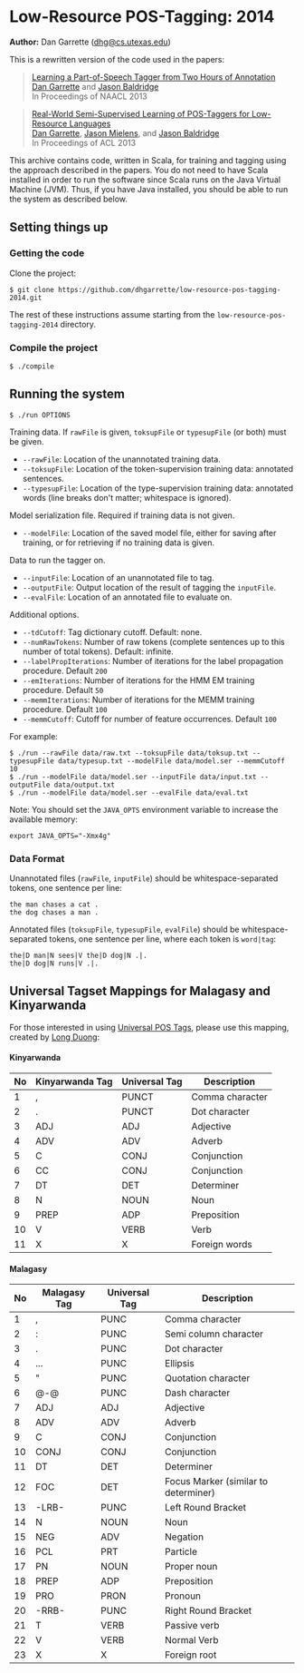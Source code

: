 [Dan Garrette]: http://cs.utexas.edu/~dhg
[Jason Baldridge]: http://www.jasonbaldridge.com
[Jason Mielens]: http://jason.mielens.com/


# Low-Resource POS-Tagging: 2014

**Author:** Dan Garrette (dhg@cs.utexas.edu)



This is a rewritten version of the code used in the papers:

> [Learning a Part-of-Speech Tagger from Two Hours of Annotation](http://www.cs.utexas.edu/users/dhg/papers/garrette_baldridge_naacl2013.pdf)  
> [Dan Garrette] and [Jason Baldridge]  
> In Proceedings of NAACL 2013  

> [Real-World Semi-Supervised Learning of POS-Taggers for Low-Resource Languages](http://www.cs.utexas.edu/users/dhg/papers/garrette_mielens_baldridge_acl2013.pdf)  
> [Dan Garrette], [Jason Mielens], and [Jason Baldridge]  
> In Proceedings of ACL 2013  

This archive contains code, written in Scala, for training and tagging using the approach described in the papers.
You do not need to have Scala installed in order to run the software since Scala runs on the Java Virtual Machine (JVM).
Thus, if you have Java installed, you should be able to run the system as described below.

## Setting things up


### Getting the code

Clone the project:

    $ git clone https://github.com/dhgarrette/low-resource-pos-tagging-2014.git
    
    
The rest of these instructions assume starting from the `low-resource-pos-tagging-2014` directory.


### Compile the project

    $ ./compile


## Running the system

    $ ./run OPTIONS

Training data.  If `rawFile` is given, `toksupFile` or `typesupFile` (or both) must be given.

* `--rawFile`: Location of the unannotated training data.
* `--toksupFile`: Location of the token-supervision training data: annotated sentences.
* `--typesupFile`: Location of the type-supervision training data: annotated words (line breaks don't matter; whitespace is ignored).

Model serialization file.  Required if training data is not given.

* `--modelFile`: Location of the saved model file, either for saving after training, or for retrieving if no training data is given. 

Data to run the tagger on.

* `--inputFile`: Location of an unannotated file to tag.
* `--outputFile`: Output location of the result of tagging the `inputFile`.
* `--evalFile`: Location of an annotated file to evaluate on.

Additional options.

* `--tdCutoff`: Tag dictionary cutoff.  Default: none.
* `--numRawTokens`: Number of raw tokens (complete sentences up to this number of total tokens).  Default: infinite.
* `--labelPropIterations`: Number of iterations for the label propagation procedure. Default `200`
* `--emIterations`: Number of iterations for the HMM EM training procedure. Default `50`
* `--memmIterations`: Number of iterations for the MEMM training procedure. Default `100`
* `--memmCutoff`: Cutoff for number of feature occurrences.  Default `100`

For example:

    $ ./run --rawFile data/raw.txt --toksupFile data/toksup.txt --typesupFile data/typesup.txt --modelFile data/model.ser --memmCutoff 10
    $ ./run --modelFile data/model.ser --inputFile data/input.txt --outputFile data/output.txt
    $ ./run --modelFile data/model.ser --evalFile data/eval.txt


Note: You should set the `JAVA_OPTS` environment variable to increase the available memory:

    export JAVA_OPTS="-Xmx4g"



### Data Format

Unannotated files (`rawFile`, `inputFile`) should be whitespace-separated tokens, one sentence per line:

    the man chases a cat .
    the dog chases a man .

Annotated files (`toksupFile`, `typesupFile`, `evalFile`) should be whitespace-separated tokens, one sentence per line, where each token is `word|tag`:

    the|D man|N sees|V the|D dog|N .|.
    the|D dog|N runs|V .|.





## Universal Tagset Mappings for Malagasy and Kinyarwanda

For those interested in using [Universal POS Tags](http://www.petrovi.de/data/lrec.pdf), please use this mapping, created by [Long Duong](https://sites.google.com/site/longduongunimelb/):

#### Kinyarwanda

| No | Kinyarwanda Tag | Universal Tag | Description |
|---|---|-------|-----------------|
| 1 | , | PUNCT | Comma character |
| 2 | . | PUNCT | Dot character |
| 3 | ADJ | ADJ | Adjective |
| 4 | ADV | ADV | Adverb |
| 5 | C | CONJ | Conjunction |
| 6 | CC | CONJ | Conjunction |
| 7 | DT | DET | Determiner |
| 8 | N | NOUN | Noun |
| 9 | PREP | ADP | Preposition |
| 10 | V | VERB | Verb |
| 11 | X | X | Foreign words |

#### Malagasy

| No | Malagasy Tag | Universal Tag | Description |
|---|---|------|-----------------|
| 1 | , | PUNC | Comma character |
| 2 | : | PUNC | Semi column character |
| 3 | . | PUNC | Dot character |
| 4 | ... | PUNC | Ellipsis |
| 5 | " | PUNC | Quotation character |
| 6 | @-@ | PUNC | Dash character |
| 7 | ADJ | ADJ | Adjective |
| 8 | ADV | ADV | Adverb |
| 9 | C | CONJ | Conjunction |
| 10 | CONJ | CONJ | Conjunction |
| 11 | DT | DET | Determiner |
| 12 | FOC | DET | Focus Marker (similar to determiner) |
| 13 | -LRB- | PUNC | Left Round Bracket |
| 14 | N | NOUN | Noun |
| 15 | NEG | ADV | Negation |
| 16 | PCL | PRT | Particle |
| 17 | PN | NOUN | Proper noun |
| 18 | PREP | ADP | Preposition |
| 19 | PRO | PRON | Pronoun |
| 20 | -RRB- | PUNC | Right Round Bracket |
| 21 | T | VERB | Passive verb |
| 22 | V | VERB | Normal Verb |
| 23 | X | X | Foreign root |
